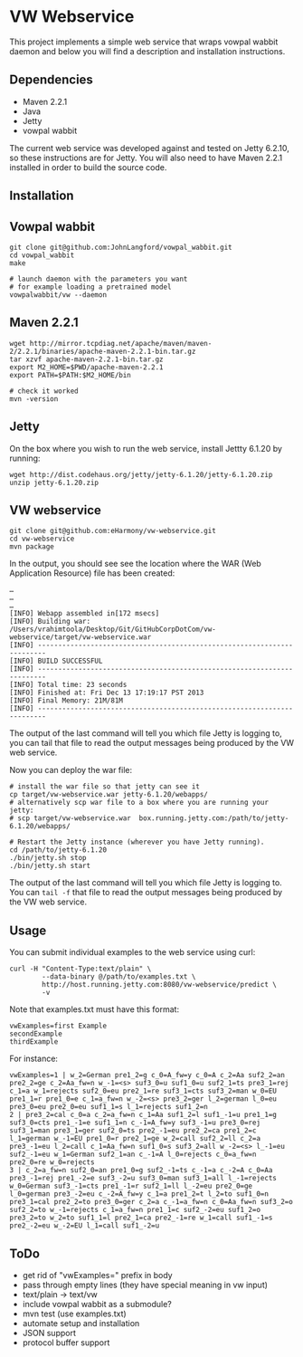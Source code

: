 VW Webservice
=============

This project implements a simple web service that wraps vowpal wabbit daemon
and below you will find a description and installation instructions.

Dependencies
------------

* Maven 2.2.1
* Java
* Jetty
* vowpal wabbit

The current web service was developed against and tested on Jetty 6.2.10, so
these instructions are for Jetty. You will also need to have Maven 2.2.1
installed in order to build the source code.

Installation
------------

Vowpal wabbit
-------------

```
git clone git@github.com:JohnLangford/vowpal_wabbit.git
cd vowpal_wabbit
make

# launch daemon with the parameters you want
# for example loading a pretrained model
vowpalwabbit/vw --daemon
```

Maven 2.2.1
-----------

```
wget http://mirror.tcpdiag.net/apache/maven/maven-2/2.2.1/binaries/apache-maven-2.2.1-bin.tar.gz
tar xzvf apache-maven-2.2.1-bin.tar.gz
export M2_HOME=$PWD/apache-maven-2.2.1
export PATH=$PATH:$M2_HOME/bin

# check it worked
mvn -version
```

Jetty
-----

On the box where you wish to run the web service, install Jettty 6.1.20 by running:

```
wget http://dist.codehaus.org/jetty/jetty-6.1.20/jetty-6.1.20.zip 
unzip jetty-6.1.20.zip
```

VW webservice
-------------

```
git clone git@github.com:eHarmony/vw-webservice.git
cd vw-webservice
mvn package
```

In the output, you should see see the location where the WAR (Web Application Resource) file has been created:
```
…
…
…
[INFO] Webapp assembled in[172 msecs]
[INFO] Building war: /Users/vrahimtoola/Desktop/Git/GitHubCorpDotCom/vw-webservice/target/vw-webservice.war
[INFO] ------------------------------------------------------------------------
[INFO] BUILD SUCCESSFUL
[INFO] ------------------------------------------------------------------------
[INFO] Total time: 23 seconds
[INFO] Finished at: Fri Dec 13 17:19:17 PST 2013
[INFO] Final Memory: 21M/81M
[INFO] ------------------------------------------------------------------------
```
The output of the last command will tell you which file Jetty is logging to, you can tail that file to read the output messages being produced by the VW web service.

Now you can deploy the war file:

```
# install the war file so that jetty can see it
cp target/vw-webservice.war jetty-6.1.20/webapps/
# alternatively scp war file to a box where you are running your jetty:
# scp target/vw-webservice.war  box.running.jetty.com:/path/to/jetty-6.1.20/webapps/

# Restart the Jetty instance (wherever you have Jetty running).
cd /path/to/jetty-6.1.20
./bin/jetty.sh stop
./bin/jetty.sh start
```

The output of the last command will tell you which file Jetty is logging to.
You can ``tail -f`` that file to read the output messages being produced by the VW web
service.

Usage
-----

You can submit individual examples to the web service using curl:

```
curl -H "Content-Type:text/plain" \
        --data-binary @/path/to/examples.txt \
        http://host.running.jetty.com:8080/vw-webservice/predict \
        -v
```

Note that examples.txt must have this format:
```
vwExamples=first Example
secondExample
thirdExample
```
For instance:
```
vwExamples=1 | w_2=German pre1_2=g c_0=A_fw=y c_0=A c_2=Aa suf2_2=an pre2_2=ge c_2=Aa_fw=n w_-1=<s> suf3_0=u suf1_0=u suf2_1=ts pre3_1=rej c_1=a w_1=rejects suf2_0=eu pre2_1=re suf3_1=cts suf3_2=man w_0=EU pre1_1=r pre1_0=e c_1=a_fw=n w_-2=<s> pre3_2=ger l_2=german l_0=eu pre3_0=eu pre2_0=eu suf1_1=s l_1=rejects suf1_2=n
2 | pre3_2=cal c_0=a c_2=a_fw=n c_1=Aa suf1_2=l suf1_-1=u pre1_1=g suf3_0=cts pre1_-1=e suf1_1=n c_-1=A_fw=y suf3_-1=u pre3_0=rej suf3_1=man pre3_1=ger suf2_0=ts pre2_-1=eu pre2_2=ca pre1_2=c l_1=german w_-1=EU pre1_0=r pre2_1=ge w_2=call suf2_2=ll c_2=a pre3_-1=eu l_2=call c_1=Aa_fw=n suf1_0=s suf3_2=all w_-2=<s> l_-1=eu suf2_-1=eu w_1=German suf2_1=an c_-1=A l_0=rejects c_0=a_fw=n pre2_0=re w_0=rejects
3 | c_2=a_fw=n suf2_0=an pre1_0=g suf2_-1=ts c_-1=a c_-2=A c_0=Aa pre3_-1=rej pre1_-2=e suf3_-2=u suf3_0=man suf3_1=all l_-1=rejects w_0=German suf3_-1=cts pre1_-1=r suf2_1=ll l_-2=eu pre2_0=ge l_0=german pre3_-2=eu c_-2=A_fw=y c_1=a pre1_2=t l_2=to suf1_0=n pre3_1=cal pre2_2=to pre3_0=ger c_2=a c_-1=a_fw=n c_0=Aa_fw=n suf3_2=o suf2_2=to w_-1=rejects c_1=a_fw=n pre1_1=c suf2_-2=eu suf1_2=o pre3_2=to w_2=to suf1_1=l pre2_1=ca pre2_-1=re w_1=call suf1_-1=s pre2_-2=eu w_-2=EU l_1=call suf1_-2=u
```

ToDo
----

* get rid of "vwExamples=" prefix in body
* pass through empty lines (they have special meaning in vw input)
* text/plain -> text/vw
* include vowpal wabbit as a submodule?
* mvn test (use examples.txt)
* automate setup and installation
* JSON support
* protocol buffer support
